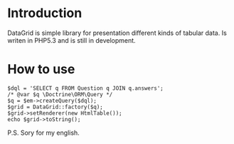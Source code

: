 # Introduction

DataGrid is simple library for presentation different kinds of tabular data.
Is writen in PHP5.3 and is still in development.

# How to use

```
$dql = 'SELECT q FROM Question q JOIN q.answers';
/* @var $q \Doctrine\ORM\Query */
$q = $em->createQuery($dql);
$grid = DataGrid::factory($q);
$grid->setRenderer(new HtmlTable());
echo $grid->toString();
```

P.S. Sory for my english.
